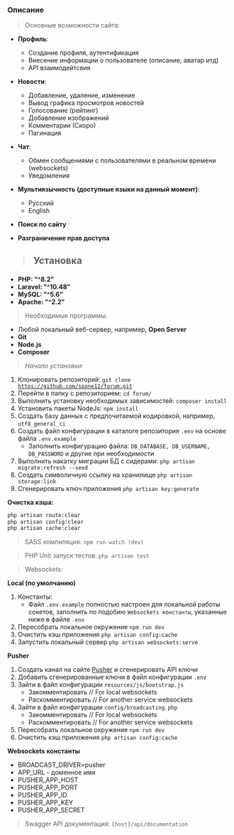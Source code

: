 ### Описание

>Основные возможности сайта:

+ **Профиль**:
    + Создание профиля, аутентификация
    + Внесение информации о пользователе (описание, аватар итд)
    + API взаимодейтсвия

+ **Новости**:
    + Добавление, удаление, изменение
    + Вывод графика просмотров новостей
    + Голосование (рейтинг)
    + Добавление изображений
    + Комментарии (Скоро)
    + Пагинация
  
+ **Чат**:
    + Обмен сообщениями с пользователями в реальном времени (websockets)
    + Уведомления

+ **Мультиязычность (доступные языки на данный момент)**:
    + Русский
    + English

+ **Поиск по сайту**
+ **Разграничение прав доступа**

## <blockquote>Установка</blockquote>
<ul>
    <li><b>PHP: "^8.2"</b></li>
    <li><b>Laravel: "^10.48"</b></li>
    <li><b>MySQL: "^5.6"</b></li>
    <li><b>Apache: "^2.2"</b></li>
</ul>
<div>
    <div><blockquote>Необходимые программы:</blockquote></div>
    <ul>
        <li>Любой локальный веб-сервер, например, <b>Open Server</b></li>
        <li><b>Git</b></li>
        <li><b>Node.js</b></li>
        <li><b>Composer</b></li>
    </ul>
</div>

><i>Начало установки:</i>

1. Клонировать репозиторий: <code>git clone https://github.com/spone12/forum.git</code>
2. Перейти в папку с репозиторием: `cd forum/`
3. Выполнить установку необходимых зависимостей: `composer install`
4. Установить пакеты NodeJs: `npm install`
5. Создать базу данных с предпочитаемой кодировкой, например, `utf8_general_ci`
6. Создать файл конфигурации в каталоге репозитория `.env` на основе файла `.env.example`
   + Заполнить конфигурацию файла:
         `DB_DATABASE, DB_USERNAME, DB_PASSWORD` и другие при необходимости
7. Выполнить накатку миграции БД с сидерами: `php artisan migrate:refresh --seed`
8. Создать символичную ссылку на хранилище `php artisan storage:link`
9. Сгенерировать ключ приложения `php artisan key:generate`

<div>
<b>Очистка кэша:</b>

```bash
php artisan route:clear
php artisan config:clear
php artisan cache:clear
```

</div>

>SASS компиляция: <code>npm run watch (dev)</code>

>PHP Unit запуск тестов: <code>php artisan test</code>

>Websockets:

**Local (по умолчанию)**

1. Константы:
   + Файл `.env.example` полностью настроен для локальной работы сокетов, заполнить по подобию `Websockets константы`, указанные ниже в файле `.env` 
2. Пересобрать локальное окружение `npm run dev`
3. Очистить кэш приложения `php artisan config:cache`
4. Запустить локальный сервер `php artisan websockets:serve`

**Pusher**

1. Создать канал на сайте [Pusher](https://pusher.com/ "Pusher") и сгенерировать API ключи
2. Добавить сгенерированные ключи в файл конфигурации `.env`
3. Зайти в файл конфигурации `resources/js/bootstrap.js`
   + Закомментировать  // For local websockets
   + Раскомментировать // For another service websockets
4. Зайти в файл конфигурации `config/broadcasting.php`
    + Закомментировать  // For local websockets
    + Раскомментировать // For another service websockets
5. Пересобрать локальное окружение `npm run dev`
6. Очистить кэш приложения `php artisan config:cache`

**Websockets константы**

   + BROADCAST_DRIVER=pusher
   + APP_URL - доменное имя
   + PUSHER_APP_HOST
   + PUSHER_APP_PORT
   + PUSHER_APP_ID
   + PUSHER_APP_KEY
   + PUSHER_APP_SECRET

>Swagger API документация: `{host}/api/documentation`
